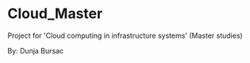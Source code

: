 # Cloud_Master
Project for 'Cloud computing in infrastructure systems' (Master studies)

By: Dunja Bursac

